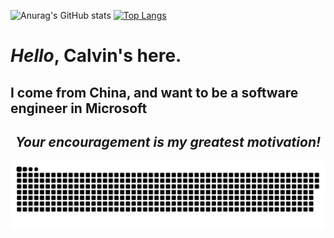 ![Anurag's GitHub stats](https://github-readme-stats.vercel.app/api?username=liruizhe-cn&show_icons=true&theme=radical)
[![Top Langs](https://github-readme-stats.vercel.app/api/top-langs/?username=liruizhe-cn&layout=compact)](https://github.com/anuraghazra/github-readme-stats)
# *Hello*, Calvin's here.
## I come from China, and want to be a software engineer in Microsoft
## <center>*Your encouragement is my greatest motivation!*</center>
<p align="center">
<img src="https://raw.githubusercontent.com/liruizhe-cn/liruizhe-cn.github.io/main/svg/contributions.svg">
</p>
<img src="https://komarev.com/ghpvc/?username=liruizhe-cn&style=flat-square&color=blue" alt=""/>
</p>
